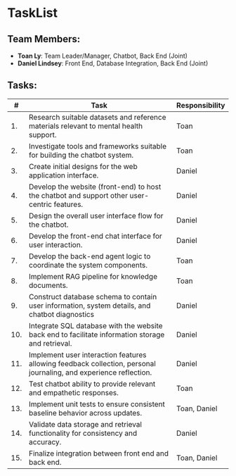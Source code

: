 # TaskList

## Team Members:
- **Toan Ly**: Team Leader/Manager, Chatbot, Back End (Joint)
- **Daniel Lindsey**: Front End, Database Integration, Back End (Joint)

  
## Tasks:

| #   | Task       | Responsibility |
| --- | ---------- | -------------- |
| 1.  | Research suitable datasets and reference materials relevant to mental health support.                             | Toan         |
| 2.  | Investigate tools and frameworks suitable for building the chatbot system.                                        | Toan         |
| 3.  | Create initial designs for the web application interface.                                                         | Daniel       |
| 4.  | Develop the website (front-end) to host the chatbot and support other user-centric features.                      | Daniel       |
| 5.  | Design the overall user interface flow for the chatbot.                                                           | Daniel       |
| 6.  | Develop the front-end chat interface for user interaction.                                                        | Daniel       |
| 7.  | Develop the back-end agent logic to coordinate the system components.                                             | Toan         |
| 8.  | Implement RAG pipeline for knowledge documents.                                                                   | Toan         |
| 9.  | Construct database schema to contain user information, system details, and chatbot diagnostics                    | Daniel       |
| 10. | Integrate SQL database with the website back end to facilitate information storage and retrieval.                 | Daniel       | 
| 11. | Implement user interaction features allowing feedback collection, personal journaling, and experience reflection. | Daniel       |
| 12. | Test chatbot ability to provide relevant and empathetic responses.                                                | Toan         |
| 13. | Implement unit tests to ensure consistent baseline behavior across updates.                                       | Toan, Daniel |
| 14. | Validate data storage and retrieval functionality for consistency and accuracy.                                   | Daniel       |
| 15. | Finalize integration between front end and back end.                                                              | Toan, Daniel |

